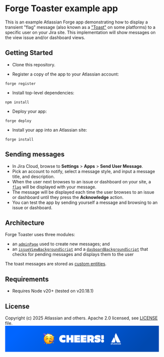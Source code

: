 # Forge Toaster example app

This is an example Atlassian Forge app demonstrating how to display a transient "flag" message (also known as a ["Toast"](https://www.suprsend.com/post/the-ultimate-guide-to-toast-messages) on some platforms) to a specific user on your Jira site. This implementation will show messages on the view issue and/or dashboard views.

## Getting Started

- Clone this repository.

- Register a copy of the app to your Atlassian account:
```
forge register
```

- Install top-level dependencies:
```
npm install
```

- Deploy your app:
```
forge deploy
```

- Install your app into an Atlassian site:
```
forge install
```

## Sending messages

- In Jira Cloud, browse to **Settings** > **Apps** > **Send User Message**.
- Pick an account to notify, select a message style, and input a message title, and description.
- When the user next browses to an issue or dashboard on your site, a [`flag`](https://developer.atlassian.com/platform/forge/custom-ui-bridge/showFlag/#showflag) will be displayed with your message.
- The message will be displayed each time the user browses to an issue or dashboard until they press the **Acknowledge** action.
- You can test the app by sending yourself a message and browsing to an issue or dashboard.

## Architecture

Forge Toaster uses three modules: 

- an [`adminPage`](https://developer.atlassian.com/platform/forge/manifest-reference/modules/jira-admin-page/) used to create new messages; and
- an [`issueViewBackgroundScript`](https://developer.atlassian.com/platform/forge/manifest-reference/modules/jira-issue-view-background-script/) and a [`dasboardBackgroundScript`](https://developer.atlassian.com/platform/forge/manifest-reference/modules/jira-dashboard-background-script/) that checks for pending messages and displays them to the user

The toast messages are stored as [custom entities](https://developer.atlassian.com/platform/forge/storage-reference/storage-api-custom-entities/).

## Requirements

- Requires Node v20+ (tested on v20.18.1)

## License

Copyright (c) 2025 Atlassian and others.
Apache 2.0 licensed, see [LICENSE](LICENSE) file.
[![From Atlassian](https://raw.githubusercontent.com/atlassian-internal/oss-assets/master/banner-cheers.png)](https://www.atlassian.com)
